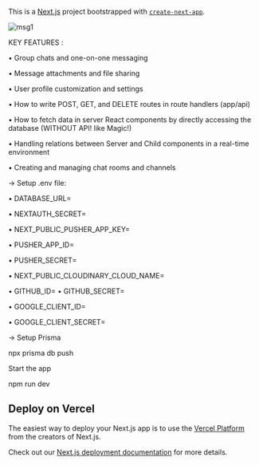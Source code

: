 This is a [Next.js](https://nextjs.org/) project bootstrapped with [`create-next-app`](https://github.com/vercel/next.js/tree/canary/packages/create-next-app).


![msg1](https://github.com/samik1234/messenger-clone-chat/assets/82882143/b36a0acd-e0e1-4a4f-bab8-fa41521427a4)














KEY FEATURES :

• Group chats and one-on-one messaging

• Message attachments and file sharing

• User profile customization and settings

• How to write POST, GET, and DELETE routes in route handlers (app/api)

• How to fetch data in server React components by directly accessing the database (WITHOUT API! like Magic!)

• Handling relations between Server and Child components in a real-time environment

• Creating and managing chat rooms and channels








→ Setup .env file:

• DATABASE_URL=


• NEXTAUTH_SECRET=

• NEXT_PUBLIC_PUSHER_APP_KEY=

• PUSHER_APP_ID=

• PUSHER_SECRET=

• NEXT_PUBLIC_CLOUDINARY_CLOUD_NAME=


• GITHUB_ID=
• GITHUB_SECRET=

• GOOGLE_CLIENT_ID=

• GOOGLE_CLIENT_SECRET=

 → Setup Prisma

npx prisma db push





Start the app

npm run dev




## Deploy on Vercel

The easiest way to deploy your Next.js app is to use the [Vercel Platform](https://vercel.com/new?utm_medium=default-template&filter=next.js&utm_source=create-next-app&utm_campaign=create-next-app-readme) from the creators of Next.js.

Check out our [Next.js deployment documentation](https://nextjs.org/docs/deployment) for more details.
